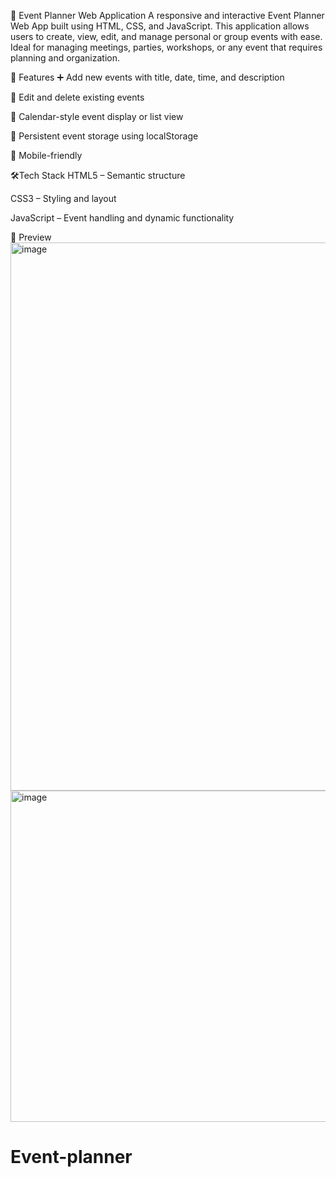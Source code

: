 📅 Event Planner Web Application
A responsive and interactive Event Planner Web App built using HTML, CSS, and JavaScript. This application allows users to create, view, edit, and manage personal or group events with ease. Ideal for managing meetings, parties, workshops, or any event that requires planning and organization.

🚀 Features
➕ Add new events with title, date, time, and description

📝 Edit and delete existing events

📆 Calendar-style event display or list view

💾 Persistent event storage using localStorage

📱 Mobile-friendly

🛠️Tech Stack
HTML5 – Semantic structure

CSS3 – Styling and layout 

JavaScript  – Event handling and dynamic functionality

📸 Preview
<img width="1838" height="877" alt="image" src="https://github.com/user-attachments/assets/9f646588-4725-41f2-ba83-31a0f1e7942b" />
<img width="1328" height="530" alt="image" src="https://github.com/user-attachments/assets/2422abb6-4c62-490b-bdb3-781a3a3b18d8" />


# Event-planner
